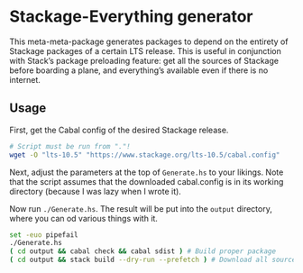 Stackage-Everything generator
=============================

This meta-meta-package generates packages to depend on the entirety of Stackage
packages of a certain LTS release. This is useful in conjunction with Stack’s
package preloading feature: get all the sources of Stackage before boarding a
plane, and everything’s available even if there is no internet.

Usage
-----

First, get the Cabal config of the desired Stackage release.

```bash
# Script must be run from "."!
wget -O "lts-10.5" "https://www.stackage.org/lts-10.5/cabal.config"
```

Next, adjust the parameters at the top of `Generate.hs` to your likings. Note
that the script assumes that the downloaded cabal.config is in its working
directory (because I was lazy when I wrote it).

Now run `./Generate.hs`. The result will be put into the `output` directory,
where you can od various things with it.

```bash
set -euo pipefail
./Generate.hs
( cd output && cabal check && cabal sdist ) # Build proper package
( cd output && stack build --dry-run --prefetch ) # Download all sources
```
